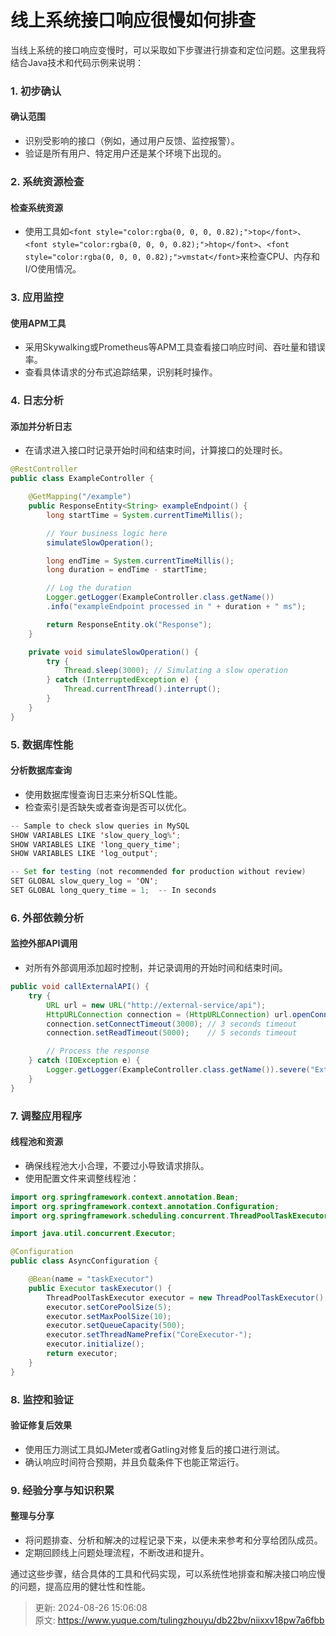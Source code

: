 # 线上系统接口响应很慢如何排查

<font style="color:rgba(0, 0, 0, 0.82);">当线上系统的接口响应变慢时，可以采取如下步骤进行排查和定位问题。这里我将结合Java技术和代码示例来说明：</font>

### <font style="color:rgba(0, 0, 0, 0.82);">1. 初步确认</font>
#### <font style="color:rgba(0, 0, 0, 0.82);">确认范围</font>
+ <font style="color:rgba(0, 0, 0, 0.82);">识别受影响的接口（例如，通过用户反馈、监控报警）。</font>
+ <font style="color:rgba(0, 0, 0, 0.82);">验证是所有用户、特定用户还是某个环境下出现的。</font>

### <font style="color:rgba(0, 0, 0, 0.82);">2. 系统资源检查</font>
#### <font style="color:rgba(0, 0, 0, 0.82);">检查系统资源</font>
+ <font style="color:rgba(0, 0, 0, 0.82);">使用工具如</font>`<font style="color:rgba(0, 0, 0, 0.82);">top</font>`<font style="color:rgba(0, 0, 0, 0.82);">、</font>`<font style="color:rgba(0, 0, 0, 0.82);">htop</font>`<font style="color:rgba(0, 0, 0, 0.82);">、</font>`<font style="color:rgba(0, 0, 0, 0.82);">vmstat</font>`<font style="color:rgba(0, 0, 0, 0.82);">来检查CPU、内存和I/O使用情况。</font>

### <font style="color:rgba(0, 0, 0, 0.82);">3. 应用监控</font>
#### <font style="color:rgba(0, 0, 0, 0.82);">使用APM工具</font>
+ <font style="color:rgba(0, 0, 0, 0.82);">采用Skywalking或Prometheus等APM工具查看接口响应时间、吞吐量和错误率。</font>
+ <font style="color:rgba(0, 0, 0, 0.82);">查看具体请求的分布式追踪结果，识别耗时操作。</font>

### <font style="color:rgba(0, 0, 0, 0.82);">4. 日志分析</font>
#### <font style="color:rgba(0, 0, 0, 0.82);">添加并分析日志</font>
+ <font style="color:rgba(0, 0, 0, 0.82);">在请求进入接口时记录开始时间和结束时间，计算接口的处理时长。</font>

```java
@RestController  
public class ExampleController {  

    @GetMapping("/example")  
    public ResponseEntity<String> exampleEndpoint() {  
        long startTime = System.currentTimeMillis();  

        // Your business logic here  
        simulateSlowOperation();  

        long endTime = System.currentTimeMillis();  
        long duration = endTime - startTime;  

        // Log the duration  
        Logger.getLogger(ExampleController.class.getName())  
        .info("exampleEndpoint processed in " + duration + " ms");  

        return ResponseEntity.ok("Response");  
    }  

    private void simulateSlowOperation() {  
        try {  
            Thread.sleep(3000); // Simulating a slow operation  
        } catch (InterruptedException e) {  
            Thread.currentThread().interrupt();  
        }  
    }  
}
```

### <font style="color:rgba(0, 0, 0, 0.82);">5. 数据库性能</font>
#### <font style="color:rgba(0, 0, 0, 0.82);">分析数据库查询</font>
+ <font style="color:rgba(0, 0, 0, 0.82);">使用数据库慢查询日志来分析SQL性能。</font>
+ <font style="color:rgba(0, 0, 0, 0.82);">检查索引是否缺失或者查询是否可以优化。</font>

```java
-- Sample to check slow queries in MySQL  
SHOW VARIABLES LIKE 'slow_query_log%';  
SHOW VARIABLES LIKE 'long_query_time';  
SHOW VARIABLES LIKE 'log_output';  

-- Set for testing (not recommended for production without review)  
SET GLOBAL slow_query_log = 'ON';  
SET GLOBAL long_query_time = 1;  -- In seconds
```

### <font style="color:rgba(0, 0, 0, 0.82);">6. 外部依赖分析</font>
#### <font style="color:rgba(0, 0, 0, 0.82);">监控外部API调用</font>
+ <font style="color:rgba(0, 0, 0, 0.82);">对所有外部调用添加超时控制，并记录调用的开始时间和结束时间。</font>

```java
public void callExternalAPI() {  
    try {  
        URL url = new URL("http://external-service/api");  
        HttpURLConnection connection = (HttpURLConnection) url.openConnection();  
        connection.setConnectTimeout(3000); // 3 seconds timeout  
        connection.setReadTimeout(5000);    // 5 seconds timeout  

        // Process the response  
    } catch (IOException e) {  
        Logger.getLogger(ExampleController.class.getName()).severe("External API call failed: " + e.getMessage());  
    }  
}
```

### <font style="color:rgba(0, 0, 0, 0.82);">7. 调整应用程序</font>
#### <font style="color:rgba(0, 0, 0, 0.82);">线程池和资源</font>
+ <font style="color:rgba(0, 0, 0, 0.82);">确保线程池大小合理，不要过小导致请求排队。</font>
+ <font style="color:rgba(0, 0, 0, 0.82);">使用配置文件来调整线程池：</font>

```java
import org.springframework.context.annotation.Bean;  
import org.springframework.context.annotation.Configuration;  
import org.springframework.scheduling.concurrent.ThreadPoolTaskExecutor;  

import java.util.concurrent.Executor;  

@Configuration  
public class AsyncConfiguration {  

    @Bean(name = "taskExecutor")  
    public Executor taskExecutor() {  
        ThreadPoolTaskExecutor executor = new ThreadPoolTaskExecutor();  
        executor.setCorePoolSize(5);  
        executor.setMaxPoolSize(10);  
        executor.setQueueCapacity(500);  
        executor.setThreadNamePrefix("CoreExecutor-");  
        executor.initialize();  
        return executor;  
    }  
}
```

### <font style="color:rgba(0, 0, 0, 0.82);">8. 监控和验证</font>
#### <font style="color:rgba(0, 0, 0, 0.82);">验证修复后效果</font>
+ <font style="color:rgba(0, 0, 0, 0.82);">使用压力测试工具如JMeter或者Gatling对修复后的接口进行测试。</font>
+ <font style="color:rgba(0, 0, 0, 0.82);">确认响应时间符合预期，并且负载条件下也能正常运行。</font>

### <font style="color:rgba(0, 0, 0, 0.82);">9. 经验分享与知识积累</font>
#### <font style="color:rgba(0, 0, 0, 0.82);">整理与分享</font>
+ <font style="color:rgba(0, 0, 0, 0.82);">将问题排查、分析和解决的过程记录下来，以便未来参考和分享给团队成员。</font>
+ <font style="color:rgba(0, 0, 0, 0.82);">定期回顾线上问题处理流程，不断改进和提升。</font>

<font style="color:rgba(0, 0, 0, 0.82);">通过这些步骤，结合具体的工具和代码实现，可以系统性地排查和解决接口响应慢的问题，提高应用的健壮性和性能。</font>



> 更新: 2024-08-26 15:06:08  
> 原文: <https://www.yuque.com/tulingzhouyu/db22bv/niixxv18pw7a6fbb>